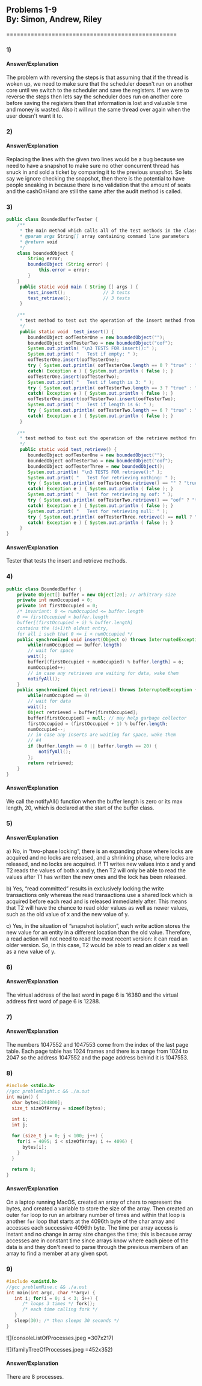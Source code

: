 ## **Problems 1-9** <br> By: Simon, Andrew, Riley

=================================================

### 1)

#### Answer/Explanation

The problem with reversing the steps is that assuming that if the thread is woken up, we need to make sure that the scheduler doesn't run on another core until we switch to the scheduler and save the registers. If we were to reverse the steps then lets say the scheduler does run on another core before saving the registers then that information is lost and valuable time and money is wasted. Also it will run the same thread over again when the user doesn't want it to.

### 2)

#### Answer/Explanation

Replacing the lines with the given two lines would be a bug because we need to have a snapshot to make sure no other concurrent thread has snuck in and sold a ticket by comparing it to the previous snapshot. So lets say we ignore checking the snapshot, then there is the potential to have people sneaking in because there is no validation that the amount of seats and the cashOnHand are still the same after the audit method is called.

### 3)

```java
public class BoundedBufferTester {
    /**
     * the main method which calls all of the test methods in the class
     * @param args String[] array containing command line parameters
     * @return void
     */
    class boundedObject {
        String error;
        boundedObject (String error) {
            this.error = error;
        }
    }
     public static void main ( String [] args ) {
        test_insert();              // 3 tests
        test_retrieve();            // 3 tests
     }
     
    /**
     * test method to test out the operation of the insert method from BoundedBuffer
     */
     public static void  test_insert() {
        boundedObject oofTesterOne = new boundedObject("");
        boundedObject oofTesterTwo = new boundedObject("oof");
        System.out.println( "\n3 TESTS FOR insert():" );
        System.out.print( "   Test if empty: " );
        oofTesterOne.insert(oofTesterOne);
        try { System.out.println( oofTesterOne.length == 0 ? "true" : "false" ); }
        catch( Exception e ) { System.out.println ( false ); }
        oofTesterOne.insert(oofTesterTwo);
        System.out.print( "   Test if length is 3: " );
        try { System.out.println( oofTesterTwo.length == 3 ? "true" : "false" ); }
        catch( Exception e ) { System.out.println ( false ); }
        oofTesterOne.insert(oofTesterTwo).insert(oofTesterTwo);
        System.out.print( "   Test if length is 6: " );
        try { System.out.println( oofTesterTwo.length == 6 ? "true" : "false" ); }
        catch( Exception e ) { System.out.println ( false ); }
     }
  
    /**
     * test method to test out the operation of the retrieve method from BoundedBuffer
     */
     public static void test_retrieve() {
        boundedObject oofTesterOne = new boundedObject("");
        boundedObject oofTesterTwo = new boundedObject("oof");
        boundedObject oofTesterThree = new boundedObject();
        System.out.println( "\n3 TESTS FOR retrieve():" );
        System.out.print( "   Test for retrieving nothing: " );
        try { System.out.println( oofTesterOne.retrieve() == "" ? "true" : "false" ); }
        catch( Exception e ) { System.out.println ( false ); }
        System.out.print( "   Test for retrieving my oof: " );
        try { System.out.println( oofTesterTwo.retrieve() == "oof" ? "true" : "false" ); }
        catch( Exception e ) { System.out.println ( false ); }
        System.out.print( "   Test for retrieving null: " );
        try { System.out.println( oofTesterThree.retrieve() == null ? "true" : "false" ); }
        catch( Exception e ) { System.out.println ( false ); }
     }
}
```

#### Answer/Explanation

Tester that tests the insert and retrieve methods.

### 4)

```java
public class BoundedBuffer {
    private Object[] buffer = new Object[20]; // arbitrary size
    private int numOccupied = 0;
    private int firstOccupied = 0;
    /* invariant: 0 <= numOccupied <= buffer.length
    0 <= firstOccupied < buffer.length
    buffer[(firstOccupied + i) % buffer.length]
    contains the (i+1)th oldest entry,
    for all i such that 0 <= i < numOccupied */
    public synchronized void insert(Object o) throws InterruptedException {
        while(numOccupied == buffer.length)
        // wait for space
        wait();
        buffer[(firstOccupied + numOccupied) % buffer.length] = o;
        numOccupied++;
        // in case any retrieves are waiting for data, wake them
        notifyAll();
    }
    public synchronized Object retrieve() throws InterruptedException {
        while(numOccupied == 0)
        // wait for data
        wait();
        Object retrieved = buffer[firstOccupied];
        buffer[firstOccupied] = null; // may help garbage collector
        firstOccupied = (firstOccupied + 1) % buffer.length;
        numOccupied--;
        // in case any inserts are waiting for space, wake them
        // #4
        if (buffer.length == 0 || buffer.length == 20) {
            notifyAll();
        }; 
        return retrieved;
    }
}
```

#### Answer/Explanation

We call the notifyAll() function when the buffer length is zero or its max length, 20, which is declared at the start of the buffer class.

### 5)

#### Answer/Explanation

a) No, in “two-phase locking”, there is an expanding phase where locks are acquired and no locks are released, and a shrinking phase, where locks are released, and no locks are acquired. If T1 writes new values into x and y and T2 reads the values of both x and y, then T2 will only be able to read the values after T1 has written the new ones and the lock has been released.

b) Yes, “read committed” results in exclusively locking the write transactions only whereas the read transactions use a shared lock which is acquired before each read and is released immediately after. This means that T2 will have the chance to read older values as well as newer values, such as the old value of x and the new value of y.

c) Yes, in the situation of “snapshot isolation”, each write action stores the new value for an entity in a different location than the old value. Therefore, a read action will not need to read the most recent version: it can read an older version. So, in this case, T2 would be able to read an older x as well as a new value of y.

### 6)

#### Answer/Explanation

The virtual address of the last word in page 6 is 16380 and the virtual address first word of page 6 is 12288.

### 7)

#### Answer/Explanation

The numbers 1047552 and 1047553 come from the index of the last page table. Each page table has 1024 frames and there is a range from 1024 to 2047 so the address 1047552 and the page address behind it is 1047553.

### 8)

```c
#include <stdio.h>
//gcc problemEight.c && ./a.out
int main() {
  char bytes[204800];
  size_t sizeOfArray = sizeof(bytes);

  int i;
  int j;
  
  for (size_t j = 0; j < 100; j++) {
    for(i = 4095; i < sizeOfArray; i += 4096) {
      bytes[i];
    }
  }

  return 0; 
}
```

#### Answer/Explanation

On a laptop running MacOS, created an array of chars to represent the bytes, and created a variable to store the size of the array.  Then created an outer `for` loop to run an arbitrary number of times and within that loop is another `for` loop that starts at the 4096th byte of the char array and accesses each successive 4096th byte. The time per array access is instant and no change in array size changes the time; this is because array accesses are in constant time since arrays know where each piece of the data is and they don't need to parse through the previous members of an array to find a member at any given spot.

### 9)

```c
#include <unistd.h>
//gcc problemNine.c && ./a.out
int main(int argc, char **argv) {
   int i; for(i = 0; i < 3; i++) {
      /* loops 3 times */ fork();
      /* each time calling fork */
   } 
   sleep(30); /* then sleeps 30 seconds */
}
```

![](consoleListOfProcesses.jpeg =307x217)

![](familyTreeOfProcesses.jpeg =452x352)

#### Answer/Explanation

There are 8 processes.